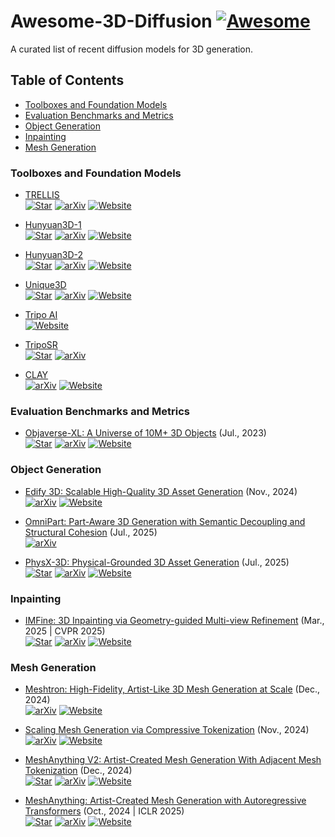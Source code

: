 # Awesome-3D-Diffusion [![Awesome](https://cdn.rawgit.com/sindresorhus/awesome/d7305f38d29fed78fa85652e3a63e154dd8e8829/media/badge.svg)](https://github.com/sindresorhus/awesome) <!-- omit in toc -->
A curated list of recent diffusion models for 3D generation.


## Table of Contents <!-- omit in toc -->

- [Toolboxes and Foundation Models](#toolboxes-and-foundation-models)
- [Evaluation Benchmarks and Metrics](#evaluation-benchmarks-and-metrics)
- [Object Generation](#object-generation)
- [Inpainting](#inpainting)
- [Mesh Generation](#mesh-generation)

### Toolboxes and Foundation Models 

+ [TRELLIS](https://github.com/microsoft/TRELLIS)  
  [![Star](https://img.shields.io/github/stars/microsoft/TRELLIS.svg?style=social&label=Star)](https://github.com/microsoft/TRELLIS)
  [![arXiv](https://img.shields.io/badge/arXiv-b31b1b.svg)](https://arxiv.org/abs/2412.01506)
  [![Website](https://img.shields.io/badge/Website-9cf)](https://trellis3d.github.io/)

+ [Hunyuan3D-1](https://github.com/Tencent/Hunyuan3D-1)  
  [![Star](https://img.shields.io/github/stars/Tencent/Hunyuan3D-1.svg?style=social&label=Star)](https://github.com/Tencent/Hunyuan3D-1)
  [![arXiv](https://img.shields.io/badge/arXiv-b31b1b.svg)](https://arxiv.org/pdf/2411.02293)
  [![Website](https://img.shields.io/badge/Website-9cf)](https://3d-models.hunyuan.tencent.com/)
  
+ [Hunyuan3D-2](https://github.com/Tencent/Hunyuan3D-2)  
  [![Star](https://img.shields.io/github/stars/Tencent/Hunyuan3D-2.svg?style=social&label=Star)](https://github.com/Tencent/Hunyuan3D-2)
  [![arXiv](https://img.shields.io/badge/arXiv-b31b1b.svg)](https://arxiv.org/abs/2501.12202)
  [![Website](https://img.shields.io/badge/Website-9cf)](https://3d.hunyuan.tencent.com/)

+ [Unique3D](https://github.com/AiuniAI/Unique3D)  
  [![Star](https://img.shields.io/github/stars/AiuniAI/Unique3D.svg?style=social&label=Star)](https://github.com/AiuniAI/Unique3D)
  [![arXiv](https://img.shields.io/badge/arXiv-b31b1b.svg)](https://arxiv.org/abs/2405.20343)
  [![Website](https://img.shields.io/badge/Website-9cf)](https://wukailu.github.io/Unique3D/)

+ [Tripo AI](https://www.tripo3d.ai/)  
  [![Website](https://img.shields.io/badge/Website-9cf)](https://www.tripo3d.ai/)
  
+ [TripoSR](https://github.com/microsoft/TRELLIS)  
  [![Star](https://img.shields.io/github/stars/VAST-AI-Research/TripoSR.svg?style=social&label=Star)](https://github.com/VAST-AI-Research/TripoSR)
  [![arXiv](https://img.shields.io/badge/arXiv-b31b1b.svg)](https://arxiv.org/abs/2403.02151)

+ [CLAY](https://sites.google.com/view/clay-3dlm)  
  [![arXiv](https://img.shields.io/badge/arXiv-b31b1b.svg)](https://arxiv.org/abs/2406.13897)
  [![Website](https://img.shields.io/badge/Website-9cf)](https://sites.google.com/view/clay-3dlm)
  
### Evaluation Benchmarks and Metrics

+ [Objaverse-XL: A Universe of 10M+ 3D Objects](https://arxiv.org/abs/2307.05663) (Jul., 2023)  
  [![Star](https://img.shields.io/github/stars/allenai/objaverse-xl.svg?style=social&label=Star)](https://github.com/allenai/objaverse-xl)
  [![arXiv](https://img.shields.io/badge/arXiv-b31b1b.svg)](https://arxiv.org/abs/2307.05663)
  [![Website](https://img.shields.io/badge/Website-9cf)](https://objaverse.allenai.org/)

### Object Generation

+ [Edify 3D: Scalable High-Quality 3D Asset Generation](http://arxiv.org/abs/2411.07135v1) (Nov., 2024)  
  [![arXiv](https://img.shields.io/badge/arXiv-b31b1b.svg)](http://arxiv.org/abs/2411.07135v1)
  [![Website](https://img.shields.io/badge/Website-9cf)](https://research.nvidia.com/labs/dir/edify-3d)

+ [OmniPart: Part-Aware 3D Generation with Semantic Decoupling and Structural Cohesion](https://arxiv.org/abs/2507.06165) (Jul., 2025)  
  [![arXiv](https://img.shields.io/badge/arXiv-b31b1b.svg)](https://arxiv.org/abs/2507.06165)

+ [PhysX-3D: Physical-Grounded 3D Asset Generation](https://arxiv.org/abs/2507.12465) (Jul., 2025)  
  [![Star](https://img.shields.io/github/stars/ziangcao0312/PhysX-3D?style=social&label=Star)](https://github.com/ziangcao0312/PhysX-3D)
  [![arXiv](https://img.shields.io/badge/arXiv-b31b1b.svg)](https://arxiv.org/abs/2507.12465)
  [![Website](https://img.shields.io/badge/Website-9cf)](https://physx-3d.github.io/)
  
### Inpainting

+ [IMFine: 3D Inpainting via Geometry-guided Multi-view Refinement](https://github.com/zhshi0816/IMFine) (Mar., 2025 | CVPR 2025)  
  [![Star](https://img.shields.io/github/stars/zhshi0816/IMFine.svg?style=social&label=Star)](https://github.com/zhshi0816/IMFine)
  [![arXiv](https://img.shields.io/badge/arXiv-b31b1b.svg)](http://arxiv.org/abs/2503.04501v1)
  [![Website](https://img.shields.io/badge/Website-9cf)](https://xinxinzuo2353.github.io/imfine/)

### Mesh Generation
  
+ [Meshtron: High-Fidelity, Artist-Like 3D Mesh Generation at Scale](https://arxiv.org/abs/2412.09548) (Dec., 2024)  
  [![arXiv](https://img.shields.io/badge/arXiv-b31b1b.svg)](https://arxiv.org/abs/2412.09548)
  [![Website](https://img.shields.io/badge/Website-9cf)](https://research.nvidia.com/labs/dir/meshtron/)

+ [Scaling Mesh Generation via Compressive Tokenization](http://arxiv.org/abs/2411.07025v1) (Nov., 2024)  
  [![arXiv](https://img.shields.io/badge/arXiv-b31b1b.svg)](http://arxiv.org/abs/2411.07025v1)
  [![Website](https://img.shields.io/badge/Website-9cf)](https://whaohan.github.io/bpt)
  
+ [MeshAnything V2: Artist-Created Mesh Generation With Adjacent Mesh Tokenization](https://github.com/buaacyw/MeshAnythingV2) (Dec., 2024)  
  [![Star](https://img.shields.io/github/stars/buaacyw/MeshAnythingV2.svg?style=social&label=Star)](https://github.com/buaacyw/MeshAnythingV2)
  [![arXiv](https://img.shields.io/badge/arXiv-b31b1b.svg)](https://arxiv.org/abs/2408.02555)
  [![Website](https://img.shields.io/badge/Website-9cf)](https://buaacyw.github.io/meshanything-v2/)

+ [MeshAnything: Artist-Created Mesh Generation with Autoregressive Transformers](https://github.com/buaacyw/MeshAnything) (Oct., 2024 | ICLR 2025)  
  [![Star](https://img.shields.io/github/stars/buaacyw/MeshAnything.svg?style=social&label=Star)](https://github.com/buaacyw/MeshAnything)
  [![arXiv](https://img.shields.io/badge/arXiv-b31b1b.svg)](https://arxiv.org/abs/2406.10163)
  [![Website](https://img.shields.io/badge/Website-9cf)](https://buaacyw.github.io/mesh-anything/)
